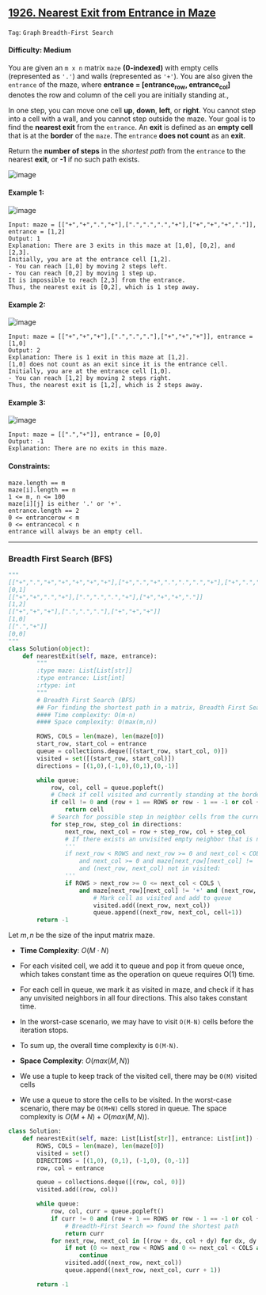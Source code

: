 ## [1926. Nearest Exit from Entrance in Maze](https://leetcode.com/problems/nearest-exit-from-entrance-in-maze)

```Tag```: ```Graph``` ```Breadth-First Search```

#### Difficulty: Medium

You are given an ```m x n``` matrix ```maze``` __(0-indexed)__ with empty cells (represented as ```'.'```) and walls (represented as ```'+'```). You are also given the ```entrance``` of the maze, where __entrance = [entrance<sub>row</sub>, entrance<sub>col</sub>]__ denotes the row and column of the cell you are initially standing at.,

In one step, you can move one cell __up__, __down__, __left__, or __right__. You cannot step into a cell with a wall, and you cannot step outside the maze. Your goal is to find the __nearest exit__ from the ```entrance```. An __exit__ is defined as an __empty cell__ that is at the __border__ of the ```maze```. The ```entrance``` __does not count__ as an __exit__.

Return the __number of steps__ in the _shortest path_ from the ```entrance``` to the nearest __exit__, or __-1__ if no such path exists.

![image](https://github.com/quananhle/Python/assets/35042430/d90e759c-58bb-47f0-b9bf-cd21f33552c0)

#### Example 1:

![image](https://assets.leetcode.com/uploads/2021/06/04/nearest1-grid.jpg)

```
Input: maze = [["+","+",".","+"],[".",".",".","+"],["+","+","+","."]], entrance = [1,2]
Output: 1
Explanation: There are 3 exits in this maze at [1,0], [0,2], and [2,3].
Initially, you are at the entrance cell [1,2].
- You can reach [1,0] by moving 2 steps left.
- You can reach [0,2] by moving 1 step up.
It is impossible to reach [2,3] from the entrance.
Thus, the nearest exit is [0,2], which is 1 step away.
```

#### Example 2:

![image](https://assets.leetcode.com/uploads/2021/06/04/nearesr2-grid.jpg)

```
Input: maze = [["+","+","+"],[".",".","."],["+","+","+"]], entrance = [1,0]
Output: 2
Explanation: There is 1 exit in this maze at [1,2].
[1,0] does not count as an exit since it is the entrance cell.
Initially, you are at the entrance cell [1,0].
- You can reach [1,2] by moving 2 steps right.
Thus, the nearest exit is [1,2], which is 2 steps away.
```

#### Example 3:

![image](https://assets.leetcode.com/uploads/2021/06/04/nearest3-grid.jpg)

```
Input: maze = [[".","+"]], entrance = [0,0]
Output: -1
Explanation: There are no exits in this maze.
```

#### Constraints:
```
maze.length == m
maze[i].length == n
1 <= m, n <= 100
maze[i][j] is either '.' or '+'.
entrance.length == 2
0 <= entrancerow < m
0 <= entrancecol < n
entrance will always be an empty cell.
```

---

### Breadth First Search (BFS)

```Python
"""
[["+",".","+","+","+","+","+"],["+",".","+",".",".",".","+"],["+",".","+",".","+",".","+"],["+",".",".",".","+",".","+"],["+","+","+","+","+",".","+"]]
[0,1]
[["+","+",".","+"],[".",".",".","+"],["+","+","+","."]]
[1,2]
[["+","+","+"],[".",".","."],["+","+","+"]]
[1,0]
[[".","+"]]
[0,0]
"""
class Solution(object):
    def nearestExit(self, maze, entrance):
        """
        :type maze: List[List[str]]
        :type entrance: List[int]
        :rtype: int
        """
        # Breadth First Search (BFS)
        ## For finding the shortest path in a matrix, Breadth First Search (BFS) is a promising method.
        #### Time complexity: O(m⋅n)
        #### Space complexity: O(max(m,n))

        ROWS, COLS = len(maze), len(maze[0])
        start_row, start_col = entrance
        queue = collections.deque([(start_row, start_col, 0)])
        visited = set([(start_row, start_col)])
        directions = [(1,0),(-1,0),(0,1),(0,-1)]

        while queue:
            row, col, cell = queue.popleft()
            # Check if cell visited and currently standing at the border of the maze
            if cell != 0 and (row + 1 == ROWS or row - 1 == -1 or col + 1 == COLS or col - 1 == -1):
                return cell
            # Search for possible step in neighbor cells from the current position
            for step_row, step_col in directions:
                next_row, next_col = row + step_row, col + step_col
                # If there exists an unvisited empty neighbor that is not border nor a wall
                '''
                if next_row < ROWS and next_row >= 0 and next_col < COLS \
                    and next_col >= 0 and maze[next_row][next_col] != '+' \
                    and (next_row, next_col) not in visited:
                '''
                if ROWS > next_row >= 0 <= next_col < COLS \
                    and maze[next_row][next_col] != '+' and (next_row, next_col) not in visited:
                        # Mark cell as visited and add to queue
                        visited.add((next_row, next_col))
                        queue.append((next_row, next_col, cell+1))
        return -1
```
Let $m,n$ be the size of the input matrix maze.

- __Time Complexity__: $O(M⋅N)$

- For each visited cell, we add it to queue and pop it from queue once, which takes constant time as the operation on queue requires O(1) time.
- For each cell in queue, we mark it as visited in maze, and check if it has any unvisited neighbors in all four directions. This also takes constant time.
- In the worst-case scenario, we may have to visit ```O(M⋅N)``` cells before the iteration stops.
- To sum up, the overall time complexity is ```O(M⋅N)```.

- __Space Complexity__: $O(max(M,N))$

- We use a tuple to keep track of the visited cell, there may be ```O(M)``` visited cells
- We use a queue to store the cells to be visited. In the worst-case scenario, there may be ```O(M+N)``` cells stored in queue.
The space complexity is $O(M+N)+O(max(M,N))$.

```Python
class Solution:
    def nearestExit(self, maze: List[List[str]], entrance: List[int]) -> int:
        ROWS, COLS = len(maze), len(maze[0])
        visited = set()
        DIRECTIONS = [(1,0), (0,1), (-1,0), (0,-1)]
        row, col = entrance

        queue = collections.deque([(row, col, 0)])
        visited.add((row, col))

        while queue:
            row, col, curr = queue.popleft()
            if curr != 0 and (row + 1 == ROWS or row - 1 == -1 or col + 1 == COLS or col - 1 == -1):
                # Breadth-First Search => found the shortest path
                return curr
            for next_row, next_col in [(row + dx, col + dy) for dx, dy in DIRECTIONS]:
                if not (0 <= next_row < ROWS and 0 <= next_col < COLS and not (next_row, next_col) in visited and maze[next_row][next_col] == "."):
                    continue
                visited.add((next_row, next_col))
                queue.append((next_row, next_col, curr + 1))

        return -1
```

